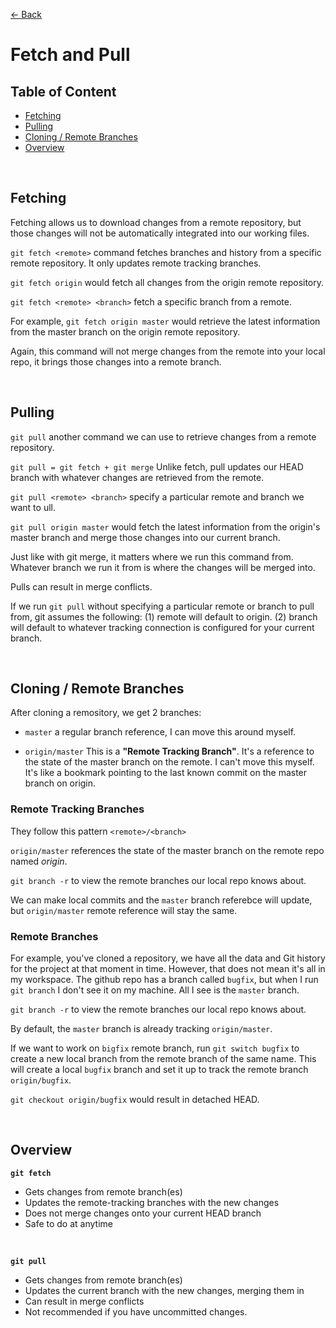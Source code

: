 [&larr; Back](./README.md)

# Fetch and Pull

## Table of Content

- [Fetching](#fetching)
- [Pulling](#pulling)
- [Cloning / Remote Branches](#cloning--remote-branches)
- [Overview](#overview)

<br>

## Fetching

Fetching allows us to download changes from a remote repository, but those changes will not be automatically integrated into our working files.

`git fetch <remote>` command fetches branches and history from a specific remote repository. It only updates remote tracking branches.

`git fetch origin` would fetch all changes from the origin remote repository.

`git fetch <remote> <branch>` fetch a specific branch from a remote.

For example, `git fetch origin master` would retrieve the latest information from the master branch on the origin remote repository.

Again, this command will not merge changes from the remote into your local repo, it brings those changes into a remote branch.

<br>

## Pulling

`git pull` another command we can use to retrieve changes from a remote repository.

`git pull = git fetch + git merge` Unlike fetch, pull updates our HEAD branch with whatever changes are retrieved from the remote.

`git pull <remote> <branch>` specify a particular remote and branch we want to ull.

`git pull origin master` would fetch the latest information from the origin's master branch and merge those changes into our current branch.

Just like with git merge, it matters where we run this command from. Whatever branch we run it from is where the changes will be merged into.

Pulls can result in merge conflicts.

If we run `git pull` without specifying a particular remote or branch to pull from, git assumes the following: (1) remote will default to origin. (2) branch will default to whatever tracking connection is configured for your current branch.

<br>

## Cloning / Remote Branches

After cloning a remository, we get 2 branches:

- `master` a regular branch reference, I can move this around myself.

- `origin/master` This is a **"Remote Tracking Branch"**. It's a reference to the state of the master branch on the remote. I can't move this myself. It's like a bookmark pointing to the last known commit on the master branch on origin.

### Remote Tracking Branches

They follow this pattern `<remote>/<branch>`

`origin/master` references the state of the master branch on the remote repo named _origin_.

`git branch -r` to view the remote branches our local repo knows about.

We can make local commits and the `master` branch referebce will update, but `origin/master` remote reference will stay the same.

### Remote Branches

For example, you've cloned a repository, we have all the data and Git history for the project at that moment in time. However, that does not mean it's all in my workspace. The github repo has a branch called `bugfix`, but when I run `git branch` I don't see it on my machine. All I see is the `master` branch.

`git branch -r` to view the remote branches our local repo knows about.

By default, the `master` branch is already tracking `origin/master`.

If we want to work on `bigfix` remote branch, run `git switch bugfix` to create a new local branch from the remote branch of the same name. This will create a local `bugfix` branch and set it up to track the remote branch `origin/bugfix`.

`git checkout origin/bugfix` would result in detached HEAD.

<br>

## Overview

**`git fetch`**

- Gets changes from remote branch(es)
- Updates the remote-tracking branches with the new changes
- Does not merge changes onto your current HEAD branch
- Safe to do at anytime

<br>

**`git pull`**

- Gets changes from remote branch(es)
- Updates the current branch with the new changes, merging them in
- Can result in merge conflicts
- Not recommended if you have uncommitted changes.

<br>
